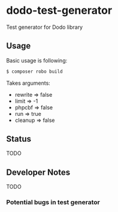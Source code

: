 # dodo-test-generator
Test generator for Dodo library

## Usage
Basic usage is following:
```bash
$ composer robo build
```

Takes arguments:
* rewrite => false
* limit => -1
* phpcbf => false
* run => true
* cleanup => false

## Status

TODO

## Developer Notes

TODO

### Potential bugs in test generator
